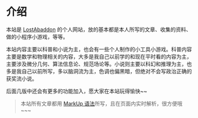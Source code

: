 # 介绍

本站是 [LostAbaddon](lostabaddon@gmail.com) 的个人网站，放的基本都是本人所写的文章、收集的资料、做的小程序小游戏，等等。

本站内容主要以科普和小说为主，也会有一些个人制作的小工具小游戏。科普内容主要是数学和物理相关的内容，大多是我自己以前学的和现在平时看的内容为主，主要涉及微分几何、算法信息论、规范场论等。小说则主要以科幻和推理为主，也多是我自己以前所写，多以脑洞流为主，色调也偏黑暗，但绝对不会写政治正确的获奖流小说。

后面几版中还会有更多的功能加入，愿大家在本站玩得愉快~~

>	本站所有文章都用 [MarkUp 语法](/page/markup)所写，且在页面内实时解析，很方便哦~~~